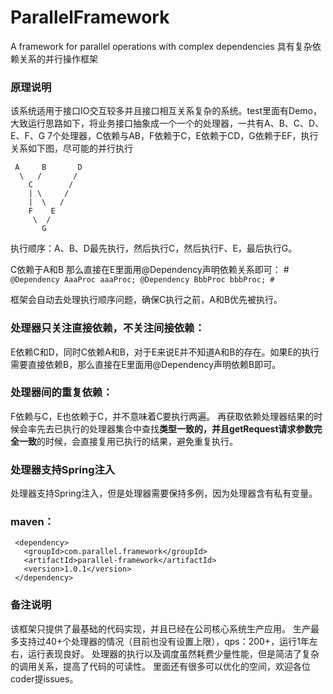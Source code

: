 # ParallelFramework
A framework for parallel operations with complex dependencies 具有复杂依赖关系的并行操作框架

### 原理说明
该系统适用于接口IO交互较多并且接口相互关系复杂的系统。test里面有Demo，大致运行思路如下，将业务接口抽象成一个一个的处理器，一共有A、B、C、D、E、F、G 7个处理器，C依赖与AB，F依赖于C，E依赖于CD，G依赖于EF，执行关系如下图，尽可能的并行执行

     A     B       D
      \   /       /
        C        / 
        | \     /
        |  \   /
        F    E
         \  /
           G 
     			
执行顺序：A、B、D最先执行，然后执行C，然后执行F、E，最后执行G。

C依赖于A和B
那么直接在E里面用@Dependency声明依赖关系即可：
     #```
	 @Dependency
     AaaProc aaaProc;
     @Dependency
     BbbProc bbbProc;
	 #```

框架会自动去处理执行顺序问题，确保C执行之前，A和B优先被执行。

### 处理器只关注直接依赖，不关注间接依赖：
E依赖C和D，同时C依赖A和B，对于E来说E并不知道A和B的存在。如果E的执行需要直接依赖B，那么直接在E里面用@Dependency声明依赖B即可。

### 处理器间的重复依赖：
F依赖与C，E也依赖于C，并不意味着C要执行两遍。
再获取依赖处理器结果的时候会率先去已执行的处理器集合中查找**类型一致的，并且getRequest请求参数完全一致**的时候，会直接复用已执行的结果，避免重复执行。

### 处理器支持Spring注入
处理器支持Spring注入，但是处理器需要保持多例，因为处理器含有私有变量。

### maven：
      
     <dependency>
       <groupId>com.parallel.framework</groupId>
       <artifactId>parallel-framework</artifactId>
       <version>1.0.1</version>
     </dependency>
     
### 备注说明
该框架只提供了最基础的代码实现，并且已经在公司核心系统生产应用。
生产最多支持过40+个处理器的情况（目前也没有设置上限），qps：200+，运行1年左右，运行表现良好。
处理器的执行以及调度虽然耗费少量性能，但是简洁了复杂的调用关系，提高了代码的可读性。
里面还有很多可以优化的空间，欢迎各位coder提issues。
